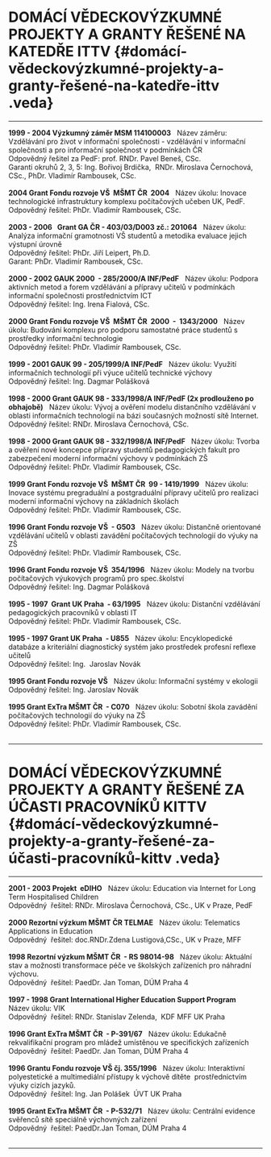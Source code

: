# DOMÁCÍ VĚDECKOVÝZKUMNÉ PROJEKTY A GRANTY ŘEŠENÉ NA KATEDŘE ITTV {#domácí-vědeckovýzkumné-projekty-a-granty-řešené-na-katedře-ittv .veda}

  ---------------------------------------------------------------------------------- ---------------------------------------------------------------------------------------------------------------------------------- ---
  **1999 - 2004 Výzkumný záměr MSM 114100003**                                                                                                                                                                           
  Název záměru:                                                                      Vzdělávání pro život v informační společnosti - vzdělávání v informační společnosti a pro informační společnost v podmínkách ČR    
  Odpovědný řešitel za PedF:                                                         prof. RNDr. Pavel Beneš, CSc.                                                                                                      
  Garanti okruhů 2, 3, 5:                                                            Ing. Bořivoj Brdička,  RNDr. Miroslava Černochová, CSc., PhDr. Vladimír Rambousek, CSc.                                            
                                                                                                                                                                                                                        
  **2004 Grant Fondu rozvoje VŠ  MŠMT ČR  2004**                                                                                                                                                                         
  Název úkolu:                                                                       Inovace technologické infrastruktury komplexu počítačových učeben UK, PedF.                                                        
  Odpovědný řešitel:                                                                 PhDr. Vladimír Rambousek, CSc.                                                                                                     
                                                                                                                                                                                                                        
  **2003 - 2006   Grant GA ČR - 403/03/D003 zč.: 201064**                                                                                                                                                                
  Název úkolu:                                                                       Analýza informační gramotnosti VŠ studentů a metodika evaluace jejich výstupní úrovně                                              
  Odpovědný řešitel:                                                                 PhDr. Jiří Leipert, Ph.D.                                                                                                          
  Garant:                                                                            PhDr. Vladimír Rambousek, CSc.                                                                                                     
                                                                                                                                                                                                                        
  **2000 - 2002 GAUK 2000  - 285/2000/A INF/PedF**                                                                                                                                                                       
  Název úkolu:                                                                       Podpora aktivních metod a forem vzdělávání a přípravy učitelů v podmínkách informační společnosti prostřednictvím ICT              
  Odpovědný řešitel:                                                                 Ing. Irena Fialová, CSc.                                                                                                           
                                                                                                                                                                                                                        
  **2000 Grant Fondu rozvoje VŠ  MŠMT ČR  2000  -  1343/2000**                                                                                                                                                           
  Název úkolu:                                                                       Budování komplexu pro podporu samostatné práce studentů s prostředky informační technologie                                        
  Odpovědný řešitel:                                                                 PhDr. Vladimír Rambousek, CSc.                                                                                                     
                                                                                                                                                                                                                        
  **1999 - 2001 GAUK 99 - 205/1999/A INF/PedF**                                                                                                                                                                          
  Název úkolu:                                                                       Využití informačních technologií při výuce učitelů technické výchovy                                                               
  Odpovědný řešitel:                                                                 Ing. Dagmar Polášková                                                                                                              
                                                                                                                                                                                                                        
  **1998 - 2000 Grant GAUK 98 - 333/1998/A INF/PedF (2x prodlouženo po obhajobě)**                                                                                                                                       
  Název úkolu:                                                                       Vývoj a ověření modelu distančního vzdělávání v oblasti informačních technologií na bázi současných možností sítě Internet.        
  Odpovědný řešitel:                                                                 RNDr. Miroslava Černochová, CSc.                                                                                                   
                                                                                                                                                                                                                        
  **1998 - 2000 Grant GAUK 98 - 332/1998/A INF/PedF**                                                                                                                                                                    
  Název úkolu:                                                                       Tvorba a ověření nové koncepce přípravy studentů pedagogických fakult pro zabezpečení moderní informační výchovy v podmínkách ZŠ   
  Odpovědný řešitel:                                                                 PhDr. Vladimír Rambousek, CSc.                                                                                                     
                                                                                                                                                                                                                        
  **1999 Grant Fondu rozvoje VŠ  MŠMT ČR  99 - 1419/1999**                                                                                                                                                               
  Název úkolu:                                                                       Inovace systému pregraduální a postgraduální přípravy učitelů pro realizaci moderní informační výchovy na základních školách       
  Odpovědný řešitel:                                                                 PhDr. Vladimír Rambousek, CSc.                                                                                                     
                                                                                                                                                                                                                        
  **1996 Grant Fondu rozvoje VŠ  - G503**                                                                                                                                                                                
  Název úkolu:                                                                       Distančně orientované vzdělávání učitelů v oblasti zavádění počítačových technologií do výuky na ZŠ                                
  Odpovědný řešitel:                                                                 PhDr. Vladimír Rambousek, CSc.                                                                                                     
                                                                                                                                                                                                                        
  **1996 Grant Fondu rozvoje VŠ  354/1996**                                                                                                                                                                              
  Název úkolu:                                                                       Modely na tvorbu počítačových výukových programů pro spec.školství                                                                 
  Odpovědný řešitel:                                                                 Ing. Dagmar Polášková                                                                                                              
                                                                                                                                                                                                                        
  **1995 - 1997  Grant UK Praha  - 63/1995**                                                                                                                                                                             
  Název úkolu:                                                                       Distanční vzdělávání pedagogických pracovníků v oblasti IT                                                                         
  Odpovědný řešitel:                                                                 PhDr. Vladimír Rambousek, CSc.                                                                                                     
                                                                                                                                                                                                                        
  **1995 - 1997 Grant UK Praha  - U855**                                                                                                                                                                                 
  Název úkolu:                                                                       Encyklopedické databáze a kriteriální diagnostický systém jako prostředek profesní reflexe učitelů                                 
  Odpovědný řešitel:                                                                 Ing.  Jaroslav Novák                                                                                                               
                                                                                                                                                                                                                        
  **1995 Grant Fondu rozvoje VŠ**                                                                                                                                                                                        
  Název úkolu:                                                                       Informační systémy v ekologii                                                                                                      
  Odpovědný řešitel:                                                                 Ing. Jaroslav Novák                                                                                                                
                                                                                                                                                                                                                        
  **1995 Grant ExTra MŠMT ČR  - C070**                                                                                                                                                                                   
  Název úkolu:                                                                       Sobotní škola zavádění počítačových technologií do výuky na ZŠ                                                                     
  Odpovědný řešitel:                                                                 PhDr. Vladimír Rambousek, CSc.                                                                                                     
                                                                                                                                                                                                                        
  ---------------------------------------------------------------------------------- ---------------------------------------------------------------------------------------------------------------------------------- ---

# DOMÁCÍ VĚDECKOVÝZKUMNÉ PROJEKTY A GRANTY ŘEŠENÉ ZA ÚČASTI PRACOVNÍKŮ KITTV {#domácí-vědeckovýzkumné-projekty-a-granty-řešené-za-účasti-pracovníků-kittv .veda}

  ---------------------------------------------------------------------- ------------------------------------------------------------------------------------------------------------ ---
  **2001 - 2003 Projekt  eDIHO**                                                                                                                                                       
  Název úkolu:                                                           Education via Internet for Long Term Hospitalised Children                                                   
  Odpovědný  řešitel:                                                    RNDr. Miroslava Černochová, CSc., UK v Praze, PedF                                                           
                                                                                                                                                                                      
  **2000 Rezortní výzkum MŠMT ČR TELMAE**                                                                                                                                              
  Název úkolu:                                                           Telematics Applications in Education                                                                         
  Odpovědný  řešitel:                                                    doc.RNDr.Zdena Lustigová,CSc., UK v Praze, MFF                                                               
                                                                                                                                                                                      
  **1998 Rezortní výzkum MŠMT ČR  - RS 98014-98**                                                                                                                                      
  Název úkolu:                                                           Aktuální stav a možnosti transformace péče ve školských zařízeních pro náhradní výchovu.                     
  Odpovědný  řešitel:                                                    PaedDr. Jan Toman, DÚM Praha 4                                                                               
                                                                                                                                                                                      
  **1997 - 1998 Grant International Higher Education Support Program**                                                                                                                 
  Název úkolu:                                                           VIK                                                                                                          
  Odpovědný  řešitel:                                                    RNDr. Stanislav Zelenda,  KDF MFF UK Praha                                                                   
                                                                                                                                                                                      
  **1996 Grant ExTra MŠMT ČR  - P-391/67**                                                                                                                                             
  Název úkolu:                                                           Edukačně rekvalifikační program pro mládež umístěnou ve specifických zařízeních                              
  Odpovědný  řešitel:                                                    PaedDr. Jan Toman, DÚM Praha 4                                                                               
                                                                                                                                                                                      
  **1996 Grantu Fondu rozvoje VŠ čj. 355/1996**                                                                                                                                        
  Název úkolu:                                                           Interaktivní polyestetické a multimediální přístupy k výchově dítěte  prostřednictvím výuky cizích jazyků.   
  Odpovědný  řešitel:                                                    Ing. Jan Polášek  ÚVT UK Praha                                                                               
                                                                                                                                                                                      
  **1995 Grant ExTra MŠMT ČR  - P-532/71**                                                                                                                                             
  Název úkolu:                                                           Centrální evidence svěřenců sítě speciálně výchovných zařízení                                               
  Odpovědný  řešitel:                                                    PaedDr.Jan Toman, DÚM Praha 4                                                                                
                                                                                                                                                                                      
  ---------------------------------------------------------------------- ------------------------------------------------------------------------------------------------------------ ---
